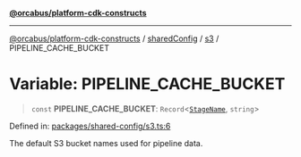 [**@orcabus/platform-cdk-constructs**](../../../../../../README.md)

***

[@orcabus/platform-cdk-constructs](../../../../../../README.md) / [sharedConfig](../../../README.md) / [s3](../README.md) / PIPELINE\_CACHE\_BUCKET

# Variable: PIPELINE\_CACHE\_BUCKET

> `const` **PIPELINE\_CACHE\_BUCKET**: `Record`\<[`StageName`](../../account/type-aliases/StageName.md), `string`\>

Defined in: [packages/shared-config/s3.ts:6](https://github.com/OrcaBus/platform-cdk-constructs/blob/main/packages/shared-config/s3.ts#L6)

The default S3 bucket names used for pipeline data.
